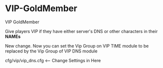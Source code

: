 # VIP-GoldMember
VIP GoldMember

Give players VIP if they have either server's DNS or other characters in their **NAMEs**

New change. Now you can set the Vip Group on VIP TIME module to be replaced by the Vip Group of VIP DNS module

cfg/vip/vip_dns.cfg   <-- Change Settings in Here
